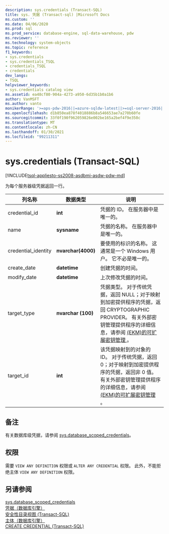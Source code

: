 ```yaml
---
description: sys.credentials (Transact-SQL)
title: sys. 凭据 (Transact-sql) |Microsoft Docs
ms.custom: ''
ms.date: 04/06/2020
ms.prod: sql
ms.prod_service: database-engine, sql-data-warehouse, pdw
ms.reviewer: ''
ms.technology: system-objects
ms.topic: reference
f1_keywords:
- sys.credentials
- sys.credentials_TSQL
- credentials_TSQL
- credentials
dev_langs:
- TSQL
helpviewer_keywords:
- sys.credentials catalog view
ms.assetid: ea48cf80-904a-4273-a950-6d35b1b0a1b6
author: VanMSFT
ms.author: vanto
monikerRange: '>=aps-pdw-2016||=azure-sqldw-latest||>=sql-server-2016||>=sql-server-linux-2017||=azuresqldb-mi-current'
ms.openlocfilehash: d1b850ea878f4018886b8a546653ae7a270b60fe
ms.sourcegitcommit: 33f0f190f962059826e002be165a2bef4f9e350c
ms.translationtype: MT
ms.contentlocale: zh-CN
ms.lasthandoff: 01/30/2021
ms.locfileid: "99211311"
---
```

# <a name="syscredentials-transact-sql"></a>sys.credentials (Transact-SQL)
[!INCLUDE[tsql-appliesto-ss2008-asdbmi-asdw-pdw-md](../../includes/tsql-appliesto-ss2008-asdbmi-asdw-pdw-md.md)]

  为每个服务器级凭据返回一行。  
  
|列名称|数据类型|说明|  
|-----------------|---------------|-----------------|  
|credential_id|**int**|凭据的 ID。 在服务器中是唯一的。|  
|name|**sysname**|凭据的名称。 在服务器中是唯一的。|  
|credential_identity|**nvarchar(4000)**|要使用的标识的名称。 这通常是一个 Windows 用户。 它不必是唯一的。|  
|create_date|**datetime**|创建凭据的时间。|  
|modify_date|**datetime**|上次修改凭据的时间。|  
|target_type|**nvarchar (100)**|凭据类型。 对于传统凭据，返回 NULL；对于映射到加密提供程序的凭据，返回 CRYPTOGRAPHIC PROVIDER。 有关外部密钥管理提供程序的详细信息，请参阅 [&#40;EKM&#41;的可扩展密钥管理 ](../../relational-databases/security/encryption/extensible-key-management-ekm.md)。|  
|target_id|**int**|该凭据映射到的对象的 ID。 对于传统凭据，返回 0；对于映射到加密提供程序的凭据，返回非 0 值。 有关外部密钥管理提供程序的详细信息，请参阅 [&#40;EKM&#41;的可扩展密钥管理 ](../../relational-databases/security/encryption/extensible-key-management-ekm.md)。|  

## <a name="remarks"></a>备注  
有关数据库级凭据，请参阅 [sys.database_scoped_credentials](../../relational-databases/system-catalog-views/sys-database-scoped-credentials-transact-sql.md)。
  
## <a name="permissions"></a>权限  
 需要 `VIEW ANY DEFINITION` 权限或 `ALTER ANY CREDENTIAL` 权限。 此外，不能拒绝主体 `VIEW ANY DEFINITION` 权限。  
  
## <a name="see-also"></a>另请参阅  
 [sys.database_scoped_credentials](../../relational-databases/system-catalog-views/sys-database-scoped-credentials-transact-sql.md)   
 [凭据（数据库引擎）](../../relational-databases/security/authentication-access/credentials-database-engine.md)   
 [安全性目录视图 (Transact-SQL)](../../relational-databases/system-catalog-views/security-catalog-views-transact-sql.md)   
 [主体（数据库引擎）](../../relational-databases/security/authentication-access/principals-database-engine.md)   
 [CREATE CREDENTIAL &#40;Transact-SQL&#41;](../../t-sql/statements/create-credential-transact-sql.md)  
  
  

